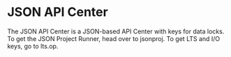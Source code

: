 # JSON API Center
The JSON API Center is a JSON-based API Center with keys for data locks. To get the JSON Project Runner, head over to jsonproj. To get LTS and I/O keys, go to lts.op.